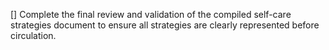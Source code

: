 [] Complete the final review and validation of the compiled self-care strategies document to ensure all strategies are clearly represented before circulation.